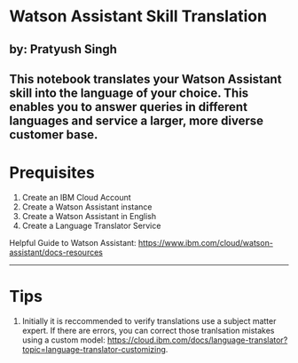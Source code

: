 # Watson Assistant Skill Translation
by: Pratyush Singh
---
This notebook translates your Watson Assistant skill into the language of your choice. This enables you to answer queries in different languages and service a larger, more diverse customer base. 
---
# Prequisites
1. Create an IBM Cloud Account 
2. Create a Watson Assistant instance
2. Create a Watson Assistant in English 
3. Create a Language Translator Service

Helpful Guide to Watson Assistant: https://www.ibm.com/cloud/watson-assistant/docs-resources

---
# Tips
1. Initially it is reccommended to verify translations use a subject matter expert. If there are errors, you can correct those tranlsation mistakes using a custom model: https://cloud.ibm.com/docs/language-translator?topic=language-translator-customizing. 
